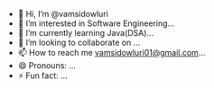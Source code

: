 - 👋 Hi, I’m @vamsidowluri
- 👀 I’m interested in Software Engineering...
- 🌱 I’m currently learning Java(DSA)...
- 💞️ I’m looking to collaborate on ...
- 📫 How to reach me vamsidowluri01@gmail.com...
- 😄 Pronouns: ...
- ⚡ Fun fact: ...

<!---
vamsidowluri001/vamsidowluri001 is a ✨ special ✨ repository because its `README.md` (this file) appears on your GitHub profile.
You can click the Preview link to take a look at your changes.
--->
